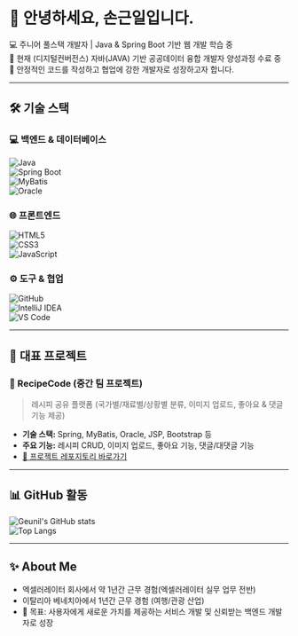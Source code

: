 # 👋 안녕하세요, 손근일입니다.  

💻 주니어 풀스택 개발자 | Java & Spring Boot 기반 웹 개발 학습 중  
🌱 현재 (디지털컨버전스) 자바(JAVA) 기반 공공데이터 융합 개발자 양성과정 수료 중   
🚀 안정적인 코드를 작성하고 협업에 강한 개발자로 성장하고자 합니다.  

---

## 🛠 기술 스택  

### 💻 백엔드 & 데이터베이스  
![Java](https://img.shields.io/badge/Java-007396?style=for-the-badge&logo=java&logoColor=white)  
![Spring Boot](https://img.shields.io/badge/Spring%20Boot-6DB33F?style=for-the-badge&logo=springboot&logoColor=white)  
![MyBatis](https://img.shields.io/badge/MyBatis-000000?style=for-the-badge)  
![Oracle](https://img.shields.io/badge/Oracle-F80000?style=for-the-badge&logo=oracle&logoColor=white)  

### 🌐 프론트엔드  
![HTML5](https://img.shields.io/badge/HTML5-E34F26?style=for-the-badge&logo=html5&logoColor=white)  
![CSS3](https://img.shields.io/badge/CSS3-1572B6?style=for-the-badge&logo=css3&logoColor=white)  
![JavaScript](https://img.shields.io/badge/JavaScript-F7DF1E?style=for-the-badge&logo=javascript&logoColor=black)  

### ⚙️ 도구 & 협업  
![GitHub](https://img.shields.io/badge/GitHub-181717?style=for-the-badge&logo=github&logoColor=white)  
![IntelliJ IDEA](https://img.shields.io/badge/IntelliJ%20IDEA-000000?style=for-the-badge&logo=intellijidea&logoColor=white)  
![VS Code](https://img.shields.io/badge/VS%20Code-007ACC?style=for-the-badge&logo=visualstudiocode&logoColor=white)  

---

## 📂 대표 프로젝트  

### 🍳 RecipeCode (중간 팀 프로젝트)  
> 레시피 공유 플랫폼 (국가별/재료별/상황별 분류, 이미지 업로드, 좋아요 & 댓글 기능 제공)

- **기술 스택:** Spring, MyBatis, Oracle, JSP, Bootstrap 등
- **주요 기능:** 레시피 CRUD, 이미지 업로드, 좋아요 기능, 댓글/대댓글 기능  
- <a href="https://github.com/mapadubumaenia/Project" target="_blank">🔗 프로젝트 레포지토리 바로가기</a>


---

## 📊 GitHub 활동  

![Geunil's GitHub stats](https://github-readme-stats.vercel.app/api?username=Geunil-Son&show_icons=true&theme=radical)  
![Top Langs](https://github-readme-stats.vercel.app/api/top-langs/?username=Geunil-Son&layout=compact&theme=radical)  

---

## ✨ About Me  
- 엑셀러레이터 회사에서 약 1년간 근무 경험(엑셀러레이터 실무 업무 전반)  
- 이탈리아 베네치아에서 1년간 근무 경험 (여행/관광 산업)    
- 🎯 목표: 사용자에게 새로운 가치를 제공하는 서비스 개발 및 신뢰받는 백엔드 개발자로 성장  
